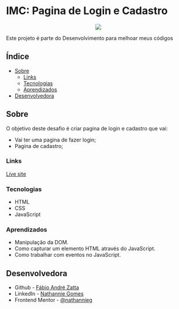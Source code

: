 # IMC: Pagina de Login e Cadastro

<p align="center">
  <img src="https://i.imgur.com/NNOlvJG.png"/>
</p>

Este projeto é parte do Desenvolvimento para melhoar meus códigos

## Índice

- [Sobre](#sobre)
  - [Links](#Links)
  - [Tecnologias](#tecnologias)
  - [Aprendizados](#aprendizados)
- [Desenvolvedora](#desenvolvedora)


## Sobre

O objetivo deste desafio é criar pagina de login e cadastro que vai:

- Vai ter uma pagina de fazer login;
- Pagina de cadastro;

### Links

[Live site](https://nathannieg.github.io/calculo-imc/)

### Tecnologias

- HTML
- CSS
- JavaScript

### Aprendizados

- Manipulação da DOM.
- Como capturar um elemento HTML através do JavaScript.
- Como trabalhar com eventos no JavaScript.

## Desenvolvedora

- Github - [Fábio André Zatta](https://github.com/fisiofaz)
- LinkedIn - [Nathannie Gomes](https://www.linkedin.com/in/fabiozatta-dweb/)
- Frontend Mentor - [@nathannieg](https://www.frontendmentor.io/profile/fisiofaz)
